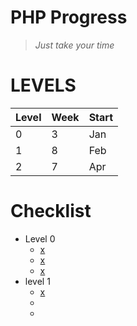 # PHP Progress
> *Just take your time*

# LEVELS
| Level | Week | Start |
| --- | --- | --- |
| 0 | 3 | Jan |
| 1 | 8 | Feb |
| 2 | 7 | Apr |

# Checklist
- Level 0
  - [x](week1)
  - [x](week2)
  - [x](week3)
- level 1
  - [x](week1)
  - [ ](week2)
  - [ ](week3)
  
